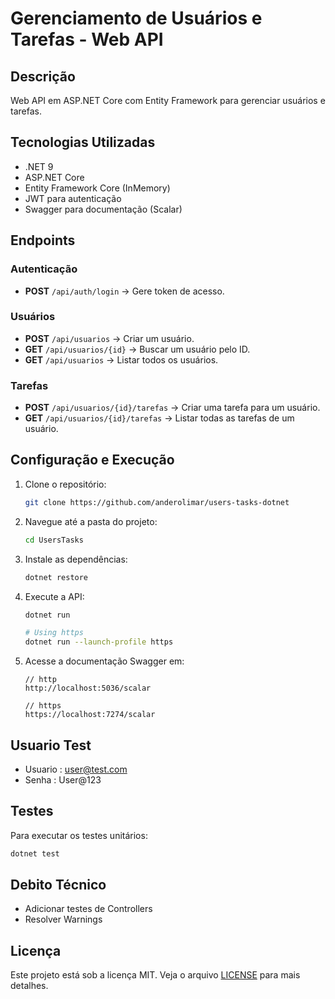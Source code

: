 ﻿# Gerenciamento de Usuários e Tarefas - Web API

## Descrição
Web API em ASP.NET Core com Entity Framework para gerenciar usuários e tarefas.

## Tecnologias Utilizadas
- .NET 9
- ASP.NET Core
- Entity Framework Core (InMemory)
- JWT para autenticação
- Swagger para documentação (Scalar)


## Endpoints

### Autenticação
- **POST** `/api/auth/login` → Gere token de acesso.

### Usuários
- **POST** `/api/usuarios` → Criar um usuário.
- **GET** `/api/usuarios/{id}` → Buscar um usuário pelo ID.
- **GET** `/api/usuarios` → Listar todos os usuários.

### Tarefas
- **POST** `/api/usuarios/{id}/tarefas` → Criar uma tarefa para um usuário.
- **GET** `/api/usuarios/{id}/tarefas` → Listar todas as tarefas de um usuário.


## Configuração e Execução
1. Clone o repositório:
   ```sh
   git clone https://github.com/anderolimar/users-tasks-dotnet
   ```
2. Navegue até a pasta do projeto:
   ```sh
   cd UsersTasks
   ```
3. Instale as dependências:
   ```sh
   dotnet restore
   ```
4. Execute a API:
   ```sh
   dotnet run

   # Using https
   dotnet run --launch-profile https
   ```
5. Acesse a documentação Swagger em:
   ```
   // http
   http://localhost:5036/scalar
 
   // https
   https://localhost:7274/scalar
   ```

## Usuario Test

- Usuario : user@test.com
- Senha : User@123

## Testes
Para executar os testes unitários:
```sh
dotnet test
```

## Debito Técnico
- Adicionar testes de Controllers
- Resolver Warnings

## Licença
Este projeto está sob a licença MIT. Veja o arquivo [LICENSE](LICENSE) para mais detalhes.


